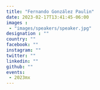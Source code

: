 ```yaml
---
title: "Fernando González Paulin"
date: 2023-02-17T13:41:45-06:00
images : 
 - "images/speakers/speaker.jpg"
designation : ""
country: ""
facebook: ""
instagram: ""
twitter: ""
linkedin: ""
github: ""
events: 
 - 2023mx
---
```

